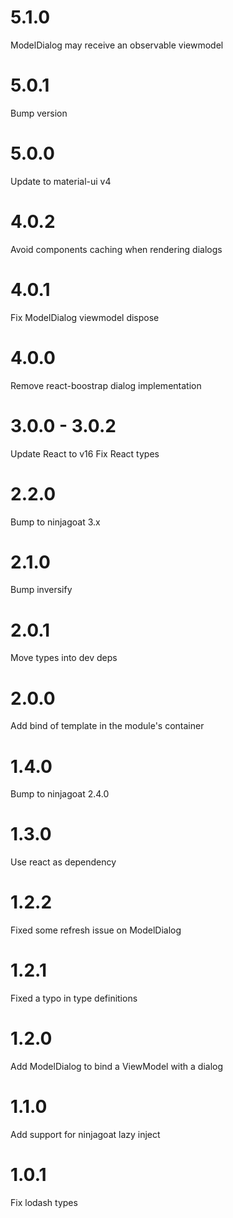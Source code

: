 # 5.1.0
ModelDialog may receive an observable viewmodel

# 5.0.1

Bump version

# 5.0.0

Update to material-ui v4

# 4.0.2

Avoid components caching when rendering dialogs

# 4.0.1

Fix ModelDialog viewmodel dispose

# 4.0.0

Remove react-boostrap dialog implementation

# 3.0.0 - 3.0.2

Update React to v16
Fix React types

# 2.2.0

Bump to ninjagoat 3.x

# 2.1.0

Bump inversify

# 2.0.1

Move types into dev deps

# 2.0.0

Add bind of template in the module's container

# 1.4.0

Bump to ninjagoat 2.4.0

# 1.3.0

Use react as dependency

# 1.2.2
Fixed some refresh issue on ModelDialog

# 1.2.1
Fixed a typo in type definitions

# 1.2.0

Add ModelDialog to bind a ViewModel with a dialog

# 1.1.0

Add support for ninjagoat lazy inject

# 1.0.1

Fix lodash types
